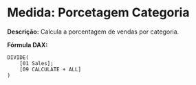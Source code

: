 # Medida: Porcetagem Categoria

**Descrição:** Calcula a porcentagem de vendas por categoria.

**Fórmula DAX:**
```DAX
DIVIDE(
    [01 Sales]; 
    [09 CALCULATE + ALL]
)
